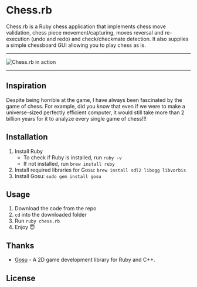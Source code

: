 # Chess.rb
Chess.rb is a Ruby chess application that implements chess move validation, chess piece movement/capturing, moves reversal and re-execution (undo and redo) and check/checkmate detection. It also supplies a simple chessboard GUI allowing you to play chess as is. 
***
![Chess.rb in action](chess.gif)
***
## Inspiration
Despite being horrible at the game, I have always been fascinated by the game of chess. For example, did you know that even if we were to make a universe-sized perfectly efficient computer, it would still take more than 2 billion years for it to analyze every single game of chess!!!
## Installation
1. Install Ruby 
    - To check if Ruby is installed, run `ruby -v`
    - If not installed, run `brew install ruby`
2. Install required libraries for Gosu: `brew install sdl2 libogg libvorbis`
3. Install Gosu: `sudo gem install gosu`
## Usage
1. Download the code from the repo
2. `cd` into the downloaded folder
3. Run `ruby chess.rb`
4. Enjoy 😇
## Thanks
- [Gosu](https://github.com/gosu/gosu) - A 2D game development library for Ruby and C++.
## License
